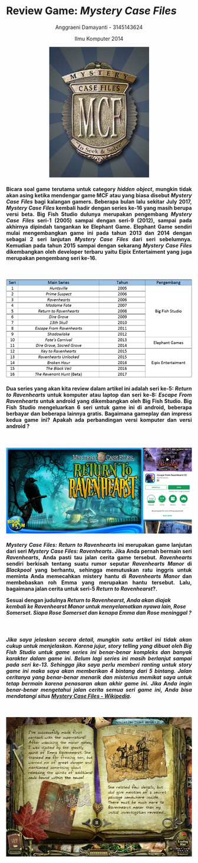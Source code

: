 <body>
   <h1>Review Game: <i>Mystery Case Files</i></h1>
   <p align="center">Anggraeni Damayanti - 3145143624</p>
   <p align="center">Ilmu Komputer 2014</p>
   <p align="center"><img src="LogoMCF.jpg"/></p>
   <h4><p align="justify">Bicara soal game terutama untuk category <i>hidden object</i>, mungkin tidak akan asing ketika mendengar game MCF atau yang biasa disebut <i>Mystery Case Files</i> bagi kalangan gamers. Beberapa bulan lalu sekitar July 2017, <i>Mystery Case Files</i> kembali hadir dengan series ke-16 yang masih berupa versi beta. Big Fish Studio dulunya merupakan pengembang <i>Mystery Case Files</i> seri-1 (2005) sampai dengan seri-9 (2012), sampai pada akhirnya dipindah tangankan ke Elephant Game. Elephant Game sendiri mulai mengembangkan game ini pada tahun 2013 dan 2014 dengan sebagai 2 seri lanjutan <i>Mystery Case Files</i> dari seri sebelumnya. Kemudian pada tahun 2015 sampai dengan sekarang <i>Mystery Case Files</i> dikembangkan oleh developer terbaru yaitu Eipix Entertaiment yang juga merupakan pengembang seri ke-16.</p></h4><br>
   
  <p align="center"><img src="Tabel.png"/></p>
  <h4><p align="justify">Dua series yang akan kita review dalam artikel ini adalah seri ke-5: <i>Return to Ravenhearts</i> untuk komputer atau laptop dan seri ke-8: <i>Escape From Ravenhearts</i> untuk android yang dikembangkan oleh Big Fish Studio. Big Fish Studio mengeluarkan 6 seri untuk game ini di android, beberapa berbayar dan beberapa lainnya gratis. Bagaimana gameplay dan impress kedua game ini? Apakah ada perbandingan versi komputer dan versi android ?</p></h4><br>
  
  <p align="center"><img src="MCF.jpg"/></p>
  <h4><p align="justify"><i>Mystery Case Files: Return to Ravenhearts</i> ini merupakan game lanjutan dari seri <i>Mystery Case Files: Ravenhearts</i>. Jika Anda pernah bermain seri <i>Ravenhearts</i>, Anda pasti tau jalan cerita game tersebut. <i>Ravenhearts</i> sendiri berkisah tentang suatu rumor seputar <i>Ravenhearts Manor</i> di <i>Blackpool</i> yang berhantu, sehingga memutuskan ratu inggris untuk meminta Anda memecahkan mistery hantu di <i>Ravenhearts Manor</i> dan membebaskan roh Emma yang merupakan hantu tersebut. Lalu, bagaimana jalan cerita untuk seri-5 <i>Return to Ravenhearst</i>?.<br>
  
Sesuai dengan judulnya <i>Return to Ravenhearst<i>, Anda akan diajak kembali ke <i>Ravenhearst Manor</i> untuk menyelamatkan nyawa lain, Rose Somerset. Siapa Rose Somerset dan kenapa Emma dan Rose meninggal ?</p></h4><br>
<h4><p align="justify">Jika saya jelaskan secara detail, mungkin satu artikel ini tidak akan cukup untuk menjelaskan. Karena jujur, story telling yang dibuat oleh Big Fish Studio untuk game series ini benar-benar kompleks dan banyak karakter dalam game ini. Belum lagi series ini masih berlanjut sampai pada seri ke-13. Sehingga jika saya perlu memberi ranting untuk story game ini maka saya akan memberikan 4 bintang dari 5 bintang. Jalan ceritanya yang benar-benar menarik dan misterius memikat saya untuk tetap bermain karena penasaran akan akhir game ini. Jika Anda ingin benar-benar mengetahui jalan cerita semua seri game ini, Anda bisa mendatangi situs <a href="https://en.wikipedia.org/wiki/Mystery_Case_Files">Mystery Case Files - Wikipedia</a>.</p></h4><br>
<p align="center"><img src="Diary.jpg"/></p>
</body>
